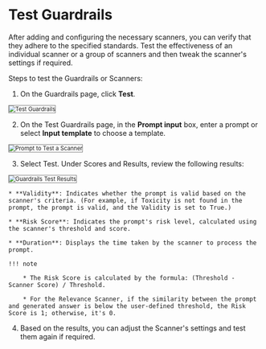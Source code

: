 # Test Guardrails

After adding and configuring the necessary scanners, you can verify that they adhere to the specified standards. Test the effectiveness of an individual scanner or a group of scanners and then tweak the scanner's settings if required.

Steps to test the Guardrails or Scanners:

1. On the Guardrails page, click **Test**.  
<img src="../images/test-guardrails.png" alt="Test Guardrails" title="Test Guardrails" style="border: 1px solid gray; zoom:80%;">

2. On the Test Guardrails page, in the **Prompt input** box, enter a prompt or select **Input template** to choose a template.  
<img src="../images/test-guardrails-prompt-input.png" alt="Prompt to Test a Scanner" title="Prompt to Test a Scanner" style="border: 1px solid gray; zoom:80%;">

3. Select Test. Under Scores and Results, review the following results:  
<img src="../images/guardrails-test-results.png" alt="Guardrails Test Results" title="Guardrails Test Results" style="border: 1px solid gray; zoom:80%;"> 

    * **Validity**: Indicates whether the prompt is valid based on the scanner's criteria. (For example, if Toxicity is not found in the prompt, the prompt is valid, and the Validity is set to True.)

    * **Risk Score**: Indicates the prompt's risk level, calculated using the scanner's threshold and score.

    * **Duration**: Displays the time taken by the scanner to process the prompt.

    !!! note

        * The Risk Score is calculated by the formula: (Threshold - Scanner Score) / Threshold. 

        * For the Relevance Scanner, if the similarity between the prompt and generated answer is below the user-defined threshold, the Risk Score is 1; otherwise, it's 0.

4. Based on the results, you can adjust the Scanner's settings and test them again if required.

